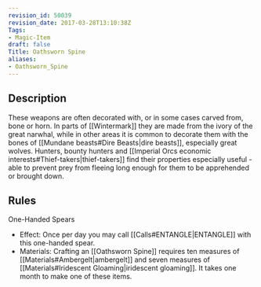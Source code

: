 ```yaml
---
revision_id: 50039
revision_date: 2017-03-28T13:10:38Z
Tags:
- Magic-Item
draft: false
Title: Oathsworn Spine
aliases:
- Oathsworn_Spine
---
```

## Description
These weapons are often decorated with, or in some cases carved from, bone or horn. In parts of [[Wintermark]] they are made from the ivory of the great narwhal, while in other areas it is common to decorate them with the bones of [[Mundane beasts#Dire Beasts|dire beasts]], especially great wolves. Hunters, bounty hunters and [[Imperial Orcs economic interests#Thief-takers|thief-takers]] find their properties especially useful - able to prevent prey from fleeing long enough for them to be apprehended or brought down.
## Rules
One-Handed Spears
* Effect: Once per day you may call [[Calls#ENTANGLE|ENTANGLE]] with this one-handed spear.
* Materials: Crafting an [[Oathsworn Spine]] requires ten measures of [[Materials#Ambergelt|ambergelt]] and seven measures of [[Materials#Iridescent Gloaming|iridescent gloaming]]. It takes one month to make one of these items.